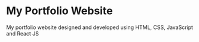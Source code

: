 # My Portfolio Website
My portfolio website designed and developed using HTML, CSS, JavaScript and React JS